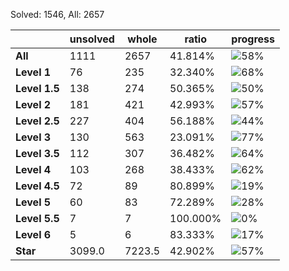 Solved: 1546, All: 2657

| |unsolved|whole|ratio|progress|
|----|----|----|----|----|
|**All**| 1111 | 2657 | 41.814%| ![58%](https://progress-bar.dev/58?title=All) |
|**Level 1**| 76 | 235 | 32.340%| ![68%](https://progress-bar.dev/68?title=Level+1++)|
|**Level 1.5**| 138 | 274 | 50.365%| ![50%](https://progress-bar.dev/50?title=Level+1.5)|
|**Level 2**| 181 | 421 | 42.993%| ![57%](https://progress-bar.dev/57?title=Level+2++)|
|**Level 2.5**| 227 | 404 | 56.188%| ![44%](https://progress-bar.dev/44?title=Level+2.5)|
|**Level 3**| 130 | 563 | 23.091%| ![77%](https://progress-bar.dev/77?title=Level+3++)|
|**Level 3.5**| 112 | 307 | 36.482%| ![64%](https://progress-bar.dev/64?title=Level+3.5)|
|**Level 4**| 103 | 268 | 38.433%| ![62%](https://progress-bar.dev/62?title=Level+4++)|
|**Level 4.5**| 72 | 89 | 80.899%| ![19%](https://progress-bar.dev/19?title=Level+4.5)|
|**Level 5**| 60 | 83 | 72.289%| ![28%](https://progress-bar.dev/28?title=Level+5++)|
|**Level 5.5**| 7 | 7 | 100.000%| ![0%](https://progress-bar.dev/0?title=Level+5.5)|
|**Level 6**| 5 | 6 | 83.333%| ![17%](https://progress-bar.dev/17?title=Level+6++)|
|**Star**|3099.0 | 7223.5 |42.902%| ![57%](https://progress-bar.dev/57?title=Star) |
